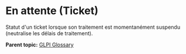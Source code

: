 En attente (Ticket)
===================

Statut d'un ticket lorsque son traitement est momentanément suspendu
(neutralise les délais de traitement).

**Parent topic:** [GLPI Glossary](../../glpi/glossary.html)
